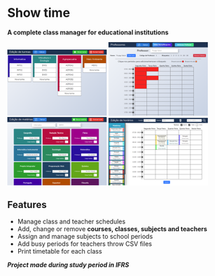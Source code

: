 # Show time
**A complete class manager for educational institutions**

<img src="Gerenciamento/cursos/images/curso-management-screenshot.png" width="45%"></img> 
<img src="Gerenciamento/professores/images/professores-management-screenshot.png" width="45%"></img> 
<img src="Gerenciamento/materias/images/materias-management-screenshot.png" width="45%"></img> 
<img src="Gerenciamento/organiza_horarios/images/organiza-horarios-screenshot.png" width="45%"></img>

## Features
* Manage class and teacher schedules
* Add, change or remove **courses, classes, subjects and teachers**
* Assign and manage subjects to school periods
* Add busy periods for teachers throw CSV files
* Print timetable for each class

_**Project made during study period in IFRS**_
